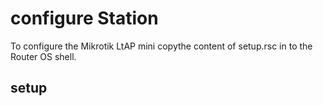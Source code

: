 # configure Station

To configure the Mikrotik LtAP mini copythe content of setup.rsc in to the Router OS shell.

## setup


```

```
